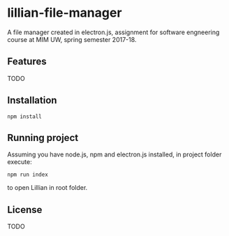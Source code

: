 # lillian-file-manager  
A file manager created in electron.js, assignment for software engneering course at MIM UW, spring semester 2017-18.  

## Features  

TODO  

## Installation  

```shell
npm install
```

## Running project  
Assuming you have node.js, npm and electron.js installed, in project folder execute:  
```shell
npm run index
```
to open Lillian in root folder.  

## License  

TODO  
